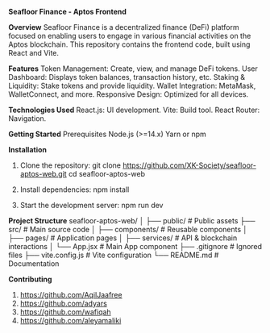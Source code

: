 **Seafloor Finance - Aptos Frontend**

**Overview**
Seafloor Finance is a decentralized finance (DeFi) platform focused on enabling users to engage in various financial activities on the Aptos blockchain. This repository contains the frontend code, built using React and Vite.

**Features**
Token Management: Create, view, and manage DeFi tokens.
User Dashboard: Displays token balances, transaction history, etc.
Staking & Liquidity: Stake tokens and provide liquidity.
Wallet Integration: MetaMask, WalletConnect, and more.
Responsive Design: Optimized for all devices.

**Technologies Used**
React.js: UI development.
Vite: Build tool.
React Router: Navigation.

**Getting Started**
Prerequisites
Node.js (>=14.x)
Yarn or npm

**Installation**
1. Clone the repository:
git clone https://github.com/XK-Society/seafloor-aptos-web.git
cd seafloor-aptos-web

2. Install dependencies:
npm install

3. Start the development server:
npm run dev

**Project Structure**
seafloor-aptos-web/
│
├── public/               # Public assets
├── src/                  # Main source code
│   ├── components/       # Reusable components
│   ├── pages/            # Application pages
│   ├── services/         # API & blockchain interactions
│   └── App.jsx           # Main App component
├── .gitignore            # Ignored files
├── vite.config.js        # Vite configuration
└── README.md             # Documentation

**Contributing**
1. https://github.com/AqilJaafree
2. https://github.com/adyars
3. https://github.com/wafiqah
4. https://github.com/aleyamaliki
